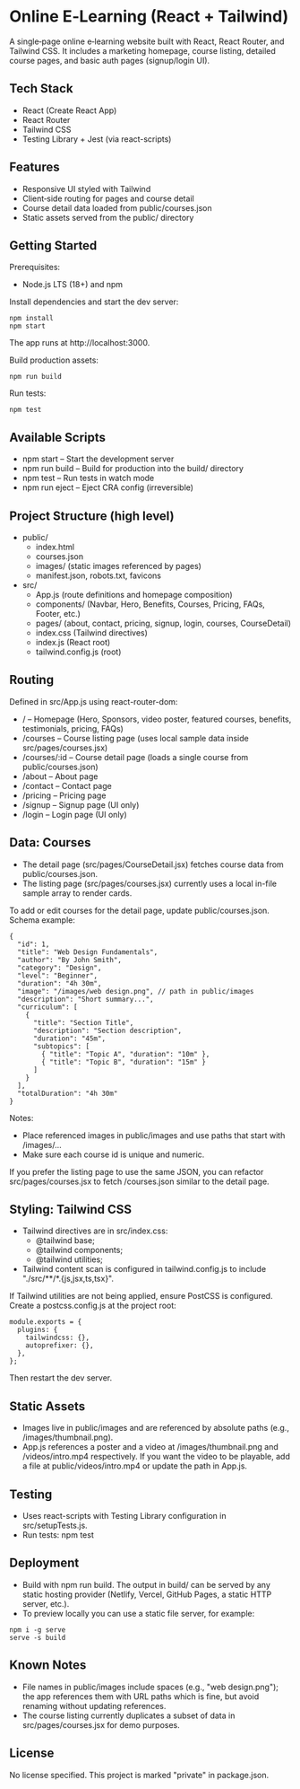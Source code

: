 # Online E‑Learning (React + Tailwind)

A single‑page online e‑learning website built with React, React Router, and Tailwind CSS. It includes a marketing homepage, course listing, detailed course pages, and basic auth pages (signup/login UI).


## Tech Stack
- React (Create React App)
- React Router
- Tailwind CSS
- Testing Library + Jest (via react-scripts)


## Features
- Responsive UI styled with Tailwind
- Client‑side routing for pages and course detail
- Course detail data loaded from public/courses.json
- Static assets served from the public/ directory


## Getting Started
Prerequisites:
- Node.js LTS (18+) and npm

Install dependencies and start the dev server:
```
npm install
npm start
```
The app runs at http://localhost:3000.

Build production assets:
```
npm run build
```
Run tests:
```
npm test
```


## Available Scripts
- npm start – Start the development server
- npm run build – Build for production into the build/ directory
- npm test – Run tests in watch mode
- npm run eject – Eject CRA config (irreversible)


## Project Structure (high level)
- public/
  - index.html
  - courses.json
  - images/ (static images referenced by pages)
  - manifest.json, robots.txt, favicons
- src/
  - App.js (route definitions and homepage composition)
  - components/ (Navbar, Hero, Benefits, Courses, Pricing, FAQs, Footer, etc.)
  - pages/ (about, contact, pricing, signup, login, courses, CourseDetail)
  - index.css (Tailwind directives)
  - index.js (React root)
  - tailwind.config.js (root)


## Routing
Defined in src/App.js using react-router-dom:
- / – Homepage (Hero, Sponsors, video poster, featured courses, benefits, testimonials, pricing, FAQs)
- /courses – Course listing page (uses local sample data inside src/pages/courses.jsx)
- /courses/:id – Course detail page (loads a single course from public/courses.json)
- /about – About page
- /contact – Contact page
- /pricing – Pricing page
- /signup – Signup page (UI only)
- /login – Login page (UI only)


## Data: Courses
- The detail page (src/pages/CourseDetail.jsx) fetches course data from public/courses.json.
- The listing page (src/pages/courses.jsx) currently uses a local in-file sample array to render cards.

To add or edit courses for the detail page, update public/courses.json. Schema example:
```
{
  "id": 1,
  "title": "Web Design Fundamentals",
  "author": "By John Smith",
  "category": "Design",
  "level": "Beginner",
  "duration": "4h 30m",
  "image": "/images/web design.png", // path in public/images
  "description": "Short summary...",
  "curriculum": [
    {
      "title": "Section Title",
      "description": "Section description",
      "duration": "45m",
      "subtopics": [
        { "title": "Topic A", "duration": "10m" },
        { "title": "Topic B", "duration": "15m" }
      ]
    }
  ],
  "totalDuration": "4h 30m"
}
```
Notes:
- Place referenced images in public/images and use paths that start with /images/...
- Make sure each course id is unique and numeric.

If you prefer the listing page to use the same JSON, you can refactor src/pages/courses.jsx to fetch /courses.json similar to the detail page.


## Styling: Tailwind CSS
- Tailwind directives are in src/index.css:
  - @tailwind base;
  - @tailwind components;
  - @tailwind utilities;
- Tailwind content scan is configured in tailwind.config.js to include "./src/**/*.{js,jsx,ts,tsx}".

If Tailwind utilities are not being applied, ensure PostCSS is configured. Create a postcss.config.js at the project root:
```
module.exports = {
  plugins: {
    tailwindcss: {},
    autoprefixer: {},
  },
};
```
Then restart the dev server.


## Static Assets
- Images live in public/images and are referenced by absolute paths (e.g., /images/thumbnail.png).
- App.js references a poster and a video at /images/thumbnail.png and /videos/intro.mp4 respectively. If you want the video to be playable, add a file at public/videos/intro.mp4 or update the path in App.js.


## Testing
- Uses react-scripts with Testing Library configuration in src/setupTests.js.
- Run tests: npm test


## Deployment
- Build with npm run build. The output in build/ can be served by any static hosting provider (Netlify, Vercel, GitHub Pages, a static HTTP server, etc.).
- To preview locally you can use a static file server, for example:
```
npm i -g serve
serve -s build
```


## Known Notes
- File names in public/images include spaces (e.g., "web design.png"); the app references them with URL paths which is fine, but avoid renaming without updating references.
- The course listing currently duplicates a subset of data in src/pages/courses.jsx for demo purposes.


## License
No license specified. This project is marked "private" in package.json.
